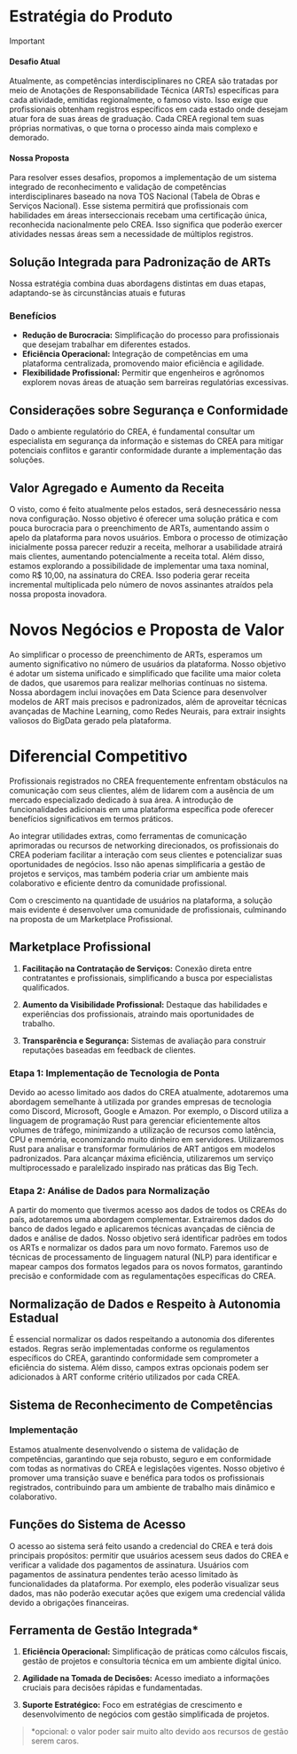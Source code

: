# Estratégia do Produto

> [!IMPORTANT]
>
> #### Desafio Atual
>
> Atualmente, as competências interdisciplinares no CREA são tratadas por meio de Anotações de Responsabilidade Técnica (ARTs) específicas para cada atividade, emitidas regionalmente, o famoso visto. Isso exige que profissionais obtenham registros específicos em cada estado onde desejam atuar fora de suas áreas de graduação. Cada CREA regional tem suas próprias normativas, o que torna o processo ainda mais complexo e demorado.

#### Nossa Proposta

Para resolver esses desafios, propomos a implementação de um sistema integrado de reconhecimento e validação de competências interdisciplinares baseado na nova TOS Nacional (Tabela de Obras e Serviços Nacional). Esse sistema permitirá que profissionais com habilidades em áreas interseccionais recebam uma certificação única, reconhecida nacionalmente pelo CREA. Isso significa que poderão exercer atividades nessas áreas sem a necessidade de múltiplos registros.

## Solução Integrada para Padronização de ARTs
Nossa estratégia combina duas abordagens distintas em duas etapas, adaptando-se às circunstâncias atuais e futuras

### Benefícios

- **Redução de Burocracia:** Simplificação do processo para profissionais que desejam trabalhar em diferentes estados.
- **Eficiência Operacional:** Integração de competências em uma plataforma centralizada, promovendo maior eficiência e agilidade.
- **Flexibilidade Profissional:** Permitir que engenheiros e agrônomos explorem novas áreas de atuação sem barreiras regulatórias excessivas.

## Considerações sobre Segurança e Conformidade
Dado o ambiente regulatório do CREA, é fundamental consultar um especialista em segurança da informação e sistemas do CREA para mitigar potenciais conflitos e garantir conformidade durante a implementação das soluções.

## Valor Agregado e Aumento da Receita
O visto, como é feito atualmente pelos estados, será desnecessário nessa nova configuração. Nosso objetivo é oferecer uma solução prática e com pouca burocracia para o preenchimento de ARTs, aumentando assim o apelo da plataforma para novos usuários. Embora o processo de otimização inicialmente possa parecer reduzir a receita, melhorar a usabilidade atrairá mais clientes, aumentando potencialmente a receita total. Além disso, estamos explorando a possibilidade de implementar uma taxa nominal, como R$ 10,00, na assinatura do CREA. Isso poderia gerar receita incremental multiplicada pelo número de novos assinantes atraídos pela nossa proposta inovadora.

# Novos Negócios e Proposta de Valor
Ao simplificar o processo de preenchimento de ARTs, esperamos um aumento significativo no número de usuários da plataforma. Nosso objetivo é adotar um sistema unificado e simplificado que facilite uma maior coleta de dados, que usaremos para realizar melhorias contínuas no sistema. Nossa abordagem inclui inovações em Data Science para desenvolver modelos de ART mais precisos e padronizados, além de aproveitar técnicas avançadas de Machine Learning, como Redes Neurais, para extrair insights valiosos do BigData gerado pela plataforma.

# Diferencial Competitivo
Profissionais registrados no CREA frequentemente enfrentam obstáculos na comunicação com seus clientes, além de lidarem com a ausência de um mercado especializado dedicado à sua área. A introdução de funcionalidades adicionais em uma plataforma específica pode oferecer benefícios significativos em termos práticos.

Ao integrar utilidades extras, como ferramentas de comunicação aprimoradas ou recursos de networking direcionados, os profissionais do CREA poderiam facilitar a interação com seus clientes e potencializar suas oportunidades de negócios. Isso não apenas simplificaria a gestão de projetos e serviços, mas também poderia criar um ambiente mais colaborativo e eficiente dentro da comunidade profissional.

Com o crescimento na quantidade de usuários na plataforma, a solução mais evidente é desenvolver uma comunidade de profissionais, culminando na proposta de um Marketplace Profissional.

## Marketplace Profissional

1. **Facilitação na Contratação de Serviços:** Conexão direta entre contratantes e profissionais, simplificando a busca por especialistas qualificados.

2. **Aumento da Visibilidade Profissional:** Destaque das habilidades e experiências dos profissionais, atraindo mais oportunidades de trabalho.

3. **Transparência e Segurança:** Sistemas de avaliação para construir reputações baseadas em feedback de clientes.

### Etapa 1: Implementação de Tecnologia de Ponta
Devido ao acesso limitado aos dados do CREA atualmente, adotaremos uma abordagem semelhante à utilizada por grandes empresas de tecnologia como Discord, Microsoft, Google e Amazon. Por exemplo, o Discord utiliza a linguagem de programação Rust para gerenciar eficientemente altos volumes de tráfego, minimizando a utilização de recursos como latência, CPU e memória, economizando muito dinheiro em servidores. Utilizaremos Rust para analisar e transformar formulários de ART antigos em modelos padronizados. Para alcançar máxima eficiência, utilizaremos um serviço multiprocessado e paralelizado inspirado nas práticas das Big Tech.

### Etapa 2: Análise de Dados para Normalização
A partir do momento que tivermos acesso aos dados de todos os CREAs do país, adotaremos uma abordagem complementar. Extrairemos dados do banco de dados legado e aplicaremos técnicas avançadas de ciência de dados e análise de dados. Nosso objetivo será identificar padrões em todos os ARTs e normalizar os dados para um novo formato. Faremos uso de técnicas de processamento de linguagem natural (NLP) para identificar e mapear campos dos formatos legados para os novos formatos, garantindo precisão e conformidade com as regulamentações específicas do CREA.

## Normalização de Dados e Respeito à Autonomia Estadual
É essencial normalizar os dados respeitando a autonomia dos diferentes estados. Regras serão implementadas conforme os regulamentos específicos do CREA, garantindo conformidade sem comprometer a eficiência do sistema. Além disso, campos extras opcionais podem ser adicionados à ART conforme critério utilizados por cada CREA.

## Sistema de Reconhecimento de Competências

### Implementação

Estamos atualmente desenvolvendo o sistema de validação de competências, garantindo que seja robusto, seguro e em conformidade com todas as normativas do CREA e legislações vigentes. Nosso objetivo é promover uma transição suave e benéfica para todos os profissionais registrados, contribuindo para um ambiente de trabalho mais dinâmico e colaborativo.

## Funções do Sistema de Acesso
O acesso ao sistema será feito usando a credencial do CREA e terá dois principais propósitos: permitir que usuários acessem seus dados do CREA e verificar a validade dos pagamentos de assinatura. Usuários com pagamentos de assinatura pendentes terão acesso limitado às funcionalidades da plataforma. Por exemplo, eles poderão visualizar seus dados, mas não poderão executar ações que exigem uma credencial válida devido a obrigações financeiras.



## Ferramenta de Gestão Integrada*

1. **Eficiência Operacional:** Simplificação de práticas como cálculos fiscais, gestão de projetos e consultoria técnica em um ambiente digital único.

2. **Agilidade na Tomada de Decisões:** Acesso imediato a informações cruciais para decisões rápidas e fundamentadas.

3. **Suporte Estratégico:** Foco em estratégias de crescimento e desenvolvimento de negócios com gestão simplificada de projetos.

> *opcional: o valor poder sair muito alto devido aos recursos de gestão serem caros.
